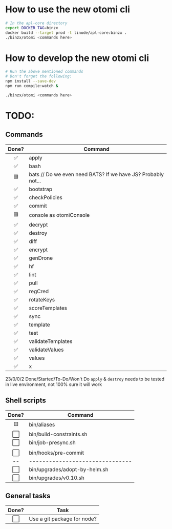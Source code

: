 # How to use the new otomi cli

```sh
# In the apl-core directory
export DOCKER_TAG=binzx
docker build --target prod -t linode/apl-core:binzx .
./binzx/otomi <commands here>
```

# How to develop the new otomi cli

```sh
# Run the above mentioned commands
# Don't forget the following:
npm install --save-dev
npm run compile:watch &

./binzx/otomi <commands here>
```

# TODO:

## Commands

| Done? | Command                                                      |
| :---: | ------------------------------------------------------------ |
|  ✅   | apply                                                        |
|  ✅   | bash                                                         |
|  🟥   | bats // Do we even need BATS? If we have JS? Probably not... |
|  ✅   | bootstrap                                                    |
|  ✅   | checkPolicies                                                |
|  ✅   | commit                                                       |
|  🟥   | console as otomiConsole                                      |
|  ✅   | decrypt                                                      |
|  ✅   | destroy                                                      |
|  ✅   | diff                                                         |
|  ✅   | encrypt                                                      |
|  ✅   | genDrone                                                     |
|  ✅   | hf                                                           |
|  ✅   | lint                                                         |
|  ✅   | pull                                                         |
|  ✅   | regCred                                                      |
|  ✅   | rotateKeys                                                   |
|  ✅   | scoreTemplates                                               |
|  ✅   | sync                                                         |
|  ✅   | template                                                     |
|  ✅   | test                                                         |
|  ✅   | validateTemplates                                            |
|  ✅   | validateValues                                               |
|  ✅   | values                                                       |
|  ✅   | x                                                            |

23/0/0/2 Done/Started/To-Do/Won't Do
`apply` & `destroy` needs to be tested in live environment, not 100% sure it will work

## Shell scripts

| Done? | Command                         |
| :---: | ------------------------------- |
|  🟨   | bin/aliases                     |
|  ⬜   | bin/build-constraints.sh        |
|  ⬜   | bin/job-presync.sh              |
|       |                                 |
|  ⬜   | bin/hooks/pre-commit            |
|  --   | ------------------------------- |
|  ⬜   | bin/upgrades/adopt-by-helm.sh   |
|  ⬜   | bin/upgrades/v0.10.sh           |

## General tasks

| Done? | Task                        |
| :---: | --------------------------- |
|  ⬜   | Use a git package for node? |
